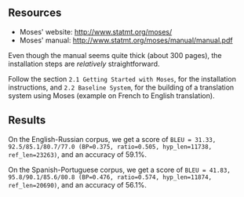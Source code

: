 ## Resources ##

  * Moses' website: http://www.statmt.org/moses/
  * Moses' manual: http://www.statmt.org/moses/manual/manual.pdf

Even though the manual seems quite thick (about 300 pages), the installation steps are _relatively_ straightforward.

Follow the section `2.1 Getting Started with Moses`, for the installation instructions, and `2.2 Baseline System`, for the building of a translation system using Moses (example on French to English translation).

## Results ##

On the English-Russian corpus, we get a score of `BLEU = 31.33, 92.5/85.1/80.7/77.0 (BP=0.375, ratio=0.505, hyp_len=11738, ref_len=23263)`, and an accuracy of 59.1%.

On the Spanish-Portuguese corpus, we get a score of `BLEU = 41.83, 95.8/90.1/85.6/80.8 (BP=0.476, ratio=0.574, hyp_len=11874, ref_len=20690)`, and an accuracy of 56.1%.